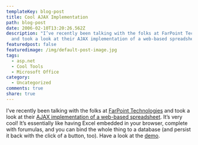 ```yaml
---
templateKey: blog-post
title: Cool AJAX Implementation
path: blog-post
date: 2006-02-10T13:20:26.562Z
description: "I’ve recently been talking with the folks at FarPoint Technologies
  and took a look at their AJAX implementation of a web-based spreadsheet. "
featuredpost: false
featuredimage: /img/default-post-image.jpg
tags:
  - asp.net
  - Cool Tools
  - Microsoft Office
category:
  - Uncategorized
comments: true
share: true
---
```

<!--StartFragment-->

I’ve recently been talking with the folks at [FarPoint Technologies](http://www.fpoint.com/) and took a look at their [AJAX implementation of a web-based spreadsheet](http://www.fpoint.com/netproducts/spreadweb/tour/AJAX.aspx). It’s very cool! It’s essentially like having Excel embedded in your browser, complete with forumulas, and you can bind the whole thing to a database (and persist it back with the click of a button, too). Have a look at the [demo](http://www.fpoint.com/netproducts/spreadweb/tour/AJAX.aspx).

<!--EndFragment-->
